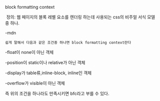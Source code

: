 block formatting context

​	정의: 웹 페이지의 블록 레벨 요소를 렌더링 하는데 사용되는 css의 비주얼 서식 모델 중 하나.

-mdn

 	쉽게 말해서 다음과 같은 조건중 하나면 block formatting context란다

-float이 none이 아닌 객체

-position이 static이나 relative가 아닌 객체

-display가 table류,inline-block, inline인 객체

-overflow가 visible이 아닌 객체

즉 위의 조건을 하나라도 만족시키면 bfc라고 부를 수 있다.